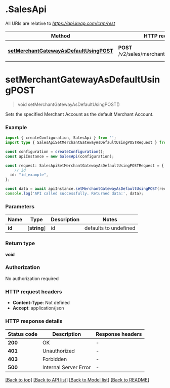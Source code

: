 # .SalesApi

All URIs are relative to *https://api.keap.com/crm/rest*

Method | HTTP request | Description
------------- | ------------- | -------------
[**setMerchantGatewayAsDefaultUsingPOST**](SalesApi.md#setMerchantGatewayAsDefaultUsingPOST) | **POST** /v2/sales/merchants/{id}:setDefault | Set default Merchant Account


# **setMerchantGatewayAsDefaultUsingPOST**
> void setMerchantGatewayAsDefaultUsingPOST()

Sets the specified Merchant Account as the default Merchant Account.

### Example


```typescript
import { createConfiguration, SalesApi } from '';
import type { SalesApiSetMerchantGatewayAsDefaultUsingPOSTRequest } from '';

const configuration = createConfiguration();
const apiInstance = new SalesApi(configuration);

const request: SalesApiSetMerchantGatewayAsDefaultUsingPOSTRequest = {
    // id
  id: "id_example",
};

const data = await apiInstance.setMerchantGatewayAsDefaultUsingPOST(request);
console.log('API called successfully. Returned data:', data);
```


### Parameters

Name | Type | Description  | Notes
------------- | ------------- | ------------- | -------------
 **id** | [**string**] | id | defaults to undefined


### Return type

**void**

### Authorization

No authorization required

### HTTP request headers

 - **Content-Type**: Not defined
 - **Accept**: application/json


### HTTP response details
| Status code | Description | Response headers |
|-------------|-------------|------------------|
**200** | OK |  -  |
**401** | Unauthorized |  -  |
**403** | Forbidden |  -  |
**500** | Internal Server Error |  -  |

[[Back to top]](#) [[Back to API list]](README.md#documentation-for-api-endpoints) [[Back to Model list]](README.md#documentation-for-models) [[Back to README]](README.md)


